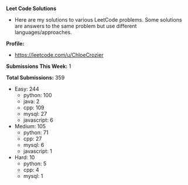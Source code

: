 **Leet Code Solutions**

- Here are my solutions to various LeetCode problems. Some solutions are answers to the same problem but use different languages/approaches.

**Profile:**

- https://leetcode.com/u/ChloeCrozier

**Submissions This Week:** 1

**Total Submissions:** 359
- Easy: 244
  - python: 100
  - java: 2
  - cpp: 109
  - mysql: 27
  - javascript: 6
- Medium: 105
  - python: 71
  - cpp: 27
  - mysql: 6
  - javascript: 1
- Hard: 10
  - python: 5
  - cpp: 4
  - mysql: 1